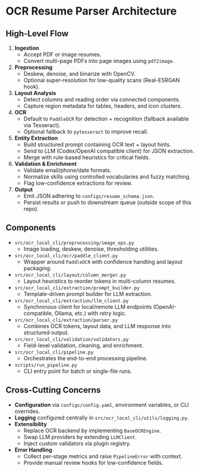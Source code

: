 # OCR Resume Parser Architecture

## High-Level Flow
1. **Ingestion**
   - Accept PDF or image resumes.
   - Convert multi-page PDFs into page images using `pdf2image`.
2. **Preprocessing**
   - Deskew, denoise, and binarize with OpenCV.
   - Optional super-resolution for low-quality scans (Real-ESRGAN hook).
3. **Layout Analysis**
   - Detect columns and reading order via connected components.
   - Capture region metadata for tables, headers, and icon clusters.
4. **OCR**
   - Default to `PaddleOCR` for detection + recognition (fallback available via Tesseract).
   - Optional fallback to `pytesseract` to improve recall.
5. **Entity Extraction**
   - Build structured prompt containing OCR text + layout hints.
   - Send to LLM (Codex/OpenAI compatible client) for JSON extraction.
   - Merge with rule-based heuristics for critical fields.
6. **Validation & Enrichment**
   - Validate email/phone/date formats.
   - Normalize skills using controlled vocabularies and fuzzy matching.
   - Flag low-confidence extractions for review.
7. **Output**
   - Emit JSON adhering to `configs/resume_schema.json`.
   - Persist results or push to downstream queue (outside scope of this repo).

## Components
- `src/ocr_local_cli/preprocessing/image_ops.py`
  - Image loading, deskew, denoise, thresholding utilities.
- `src/ocr_local_cli/ocr/paddle_client.py`
  - Wrapper around `PaddleOCR` with confidence handling and layout packaging.
- `src/ocr_local_cli/layout/column_merger.py`
  - Layout heuristics to reorder tokens in multi-column resumes.
- `src/ocr_local_cli/extraction/prompt_builder.py`
  - Template-driven prompt builder for LLM extraction.
- `src/ocr_local_cli/extraction/llm_client.py`
  - Synchronous client for local/remote LLM endpoints (OpenAI-compatible, Ollama, etc.) with retry logic.
- `src/ocr_local_cli/extraction/parser.py`
  - Combines OCR tokens, layout data, and LLM response into structured output.
- `src/ocr_local_cli/validation/validators.py`
  - Field-level validation, cleaning, and enrichment.
- `src/ocr_local_cli/pipeline.py`
  - Orchestrates the end-to-end processing pipeline.
- `scripts/run_pipeline.py`
  - CLI entry point for batch or single-file runs.

## Cross-Cutting Concerns
- **Configuration** via `configs/config.yaml`, environment variables, or CLI overrides.
- **Logging** configured centrally in `src/ocr_local_cli/utils/logging.py`.
- **Extensibility**
  - Replace OCR backend by implementing `BaseOCREngine`.
  - Swap LLM providers by extending `LLMClient`.
  - Inject custom validators via plugin registry.
- **Error Handling**
  - Collect per-stage metrics and raise `PipelineError` with context.
  - Provide manual review hooks for low-confidence fields.
